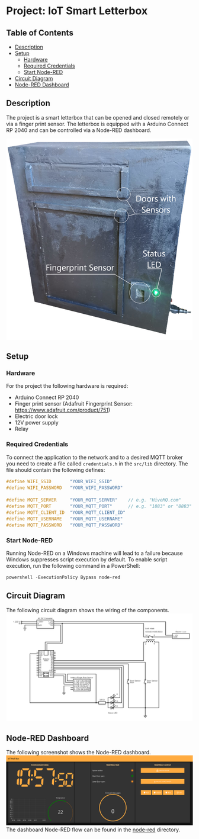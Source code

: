 # Project: IoT Smart Letterbox

## Table of Contents
- [Description](#description)
- [Setup](#setup)
  - [Hardware](#hardware)
  - [Required Credentials](#required-credentials)
  - [Start Node-RED](#start-node-red)
- [Circuit Diagram](#circuit-diagram)
- [Node-RED Dashboard](#node-red-dashboard)

## Description

The project is a smart letterbox that can be opened and closed remotely or via a finger print sensor. The letterbox is equipped with a Arduino Connect RP 2040 and can be controlled via a Node-RED dashboard.

![Letterbox](doc/figure/letter_box.png)

## Setup

### Hardware
For the project the following hardware is required:
- Arduino Connect RP 2040
- Finger print sensor (Adafruit Fingerprint Sensor: https://www.adafruit.com/product/751)
- Electric door lock
- 12V power supply
- Relay

### Required Credentials
To connect the application to the network and to a desired MQTT broker you need to create a file called `credentials.h` in the `src/lib` directory. The file should contain the following defines:

```c++
#define WIFI_SSID       "YOUR_WIFI_SSID"
#define WIFI_PASSWORD   "YOUR_WIFI_PASSWORD"

#define MQTT_SERVER     "YOUR_MQTT_SERVER"    // e.g. "HiveMQ.com"
#define MQTT_PORT       "YOUR_MQTT_PORT"      // e.g. "1883" or "8883" for SSL
#define MQTT_CLIENT_ID  "YOUR_MQTT_CLIENT_ID"
#define MQTT_USERNAME   "YOUR_MQTT_USERNAME"
#define MQTT_PASSWORD   "YOUR_MQTT_PASSWORD"
```

### Start Node-RED
Running Node-RED on a Windows machine will lead to a failure because Windows suppresses script execution by default. To enable script execution, run the following command in a PowerShell:
```powershell
powershell -ExecutionPolicy Bypass node-red
```

## Circuit Diagram
The following circuit diagram shows the wiring of the components.
![Circuit Diagram](doc/circuit/circuit.png)

## Node-RED Dashboard
The following screenshot shows the Node-RED dashboard.
![Node-RED Dashboard](doc/figure/dashboard.png)
The dashboard Node-RED flow can be found in the [node-red](src/node-red/) directory.